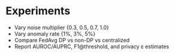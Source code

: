 # Experiments
- Vary noise multiplier {0.3, 0.5, 0.7, 1.0}
- Vary anomaly rate {1%, 3%, 5%}
- Compare FedAvg DP vs non-DP vs centralized
- Report AUROC/AUPRC, F1@threshold, and privacy ε estimates
